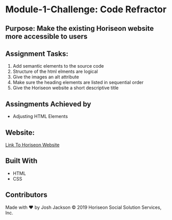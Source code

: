 # Module-1-Challenge: Code Refractor

## Purpose: Make the existing Horiseon website more accessible to users

## Assignment Tasks:
1. Add semantic elements to the source code
2. Structure of the html elments are logical
3. Give the images an alt attribute
4. Make sure the heading elements are listed in sequential order
5. Give the Horiseon website a short descriptive title

## Assingments Achieved by
* Adjusting HTML Elements

## Website:
<a href="C:/Users/jtjac/OneDrive/Documents/Bootcamp/Module-1-Challenge/Challenge/index.html">Link To Horiseon Website</a>

## Built With
* HTML
* CSS

## Contributors
Made with ❤️ by Josh Jackson
© 2019 Horiseon Social Solution Services, Inc.